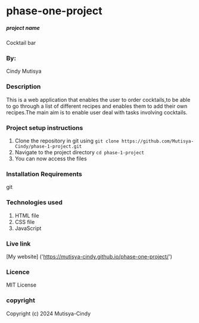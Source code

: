 # phase-one-project
##### project name
Cocktail bar

### By:
Cindy Mutisya

### Description
This is a web application that enables the user to order cocktails,to be able to go through a list of different recipes and enables them to add their own recipes.The main aim is to enable user deal with tasks involving cocktails.

### Project setup instructions 
1. Clone the repository in git using `git clone https://github.com/Mutisya-Cindy/phase-1-project.git`
2. Navigate to the project directory `cd phase-1-project`
3. You can now access the files

### Installation Requirements
git

### Technologies used
1. HTML file
2. CSS file
3. JavaScript

### Live link
[My website] ('https://mutisya-cindy.github.io/phase-one-project/')

### Licence
MIT License

### copyright
Copyright (c) 2024 Mutisya-Cindy